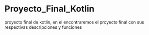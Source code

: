 # Proyecto_Final_Kotlin
proyecto final de kotlin, en el encontraremos el proyecto final con sus respectivas descripciones y  funciones 
